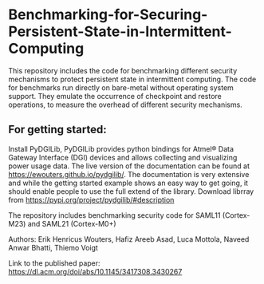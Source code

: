 # Benchmarking-for-Securing-Persistent-State-in-Intermittent-Computing


This repository includes the code for benchmarking different security mechanisms to protect
persistent state in intermittent computing. The code for benchmarks run directly on bare-metal without operating
system support. They emulate the occurrence of checkpoint and
restore operations, to measure the overhead of different security
mechanisms.


## For getting started:

Install PyDGILib, 
PyDGILib provides python bindings for Atmel® Data Gateway Interface (DGI) devices and allows collecting and visualizing power usage data.
The live version of the documentation can be found at https://ewouters.github.io/pydgilib/.
The documentation is very extensive and while the getting started example
shows an easy way to get going, it should enable people to use the full extend of the library.
Download librray from https://pypi.org/project/pydgilib/#description

The repository includes benchmarking security code for SAML11 (Cortex-M23) and SAML21 (Cortex-M0+) 

Authors: 
Erik Henricus Wouters,
Hafiz Areeb Asad,
Luca Mottola,
Naveed Anwar Bhatti,
Thiemo Voigt

Link to the published paper: https://dl.acm.org/doi/abs/10.1145/3417308.3430267
